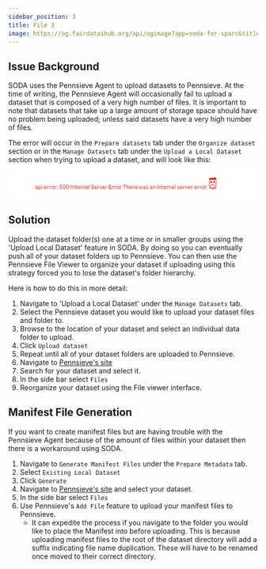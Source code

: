 ```yaml
---
sidebar_position: 3
title: File 3
image: https://og.fairdataihub.org/api/ogimage?app=soda-for-sparc&title=Pennsieve%20agent%20fails%20to%20upload%20a%20dataset&description=Common%20errors%20and%20their%20solutions
---
```


## Issue Background

SODA uses the Pennsieve Agent to upload datasets to Pennsieve. At the time of writing, the Pennsieve Agent will occasionally fail to upload a dataset that is composed of a very high number of files. It is important to note that datasets that take up a large amount of storage space should have no problem being uploaded; unless said datasets have a very high number of files.

The error will occur in the `Prepare datasets` tab under the `Organize dataset` section or in the `Manage Datasets` tab under the `Upload a Local Dataset` section when trying to upload a dataset, and will look like this:

![](https://github.com/fairdataihub/SODA-for-SPARC/blob/main/docs/documentation/Common-errors/pennsieve-agent-error.PNG?raw=true)

## Solution

Upload the dataset folder(s) one at a time or in smaller groups using the 'Upload Local Dataset' feature in SODA. By doing so you can eventually push all of your dataset folders up to Pennsieve. You can then use the Pennsieve File Viewer to organize your dataset if uploading using this strategy forced you to lose the dataset's folder hierarchy.

Here is how to do this in more detail:

1. Navigate to 'Upload a Local Dataset' under the `Manage Datasets` tab.
2. Select the Pennsieve dataset you would like to upload your dataset files and folder to.
3. Browse to the location of your dataset and select an individual data folder to upload.
4. Click `Upload dataset`
5. Repeat until all of your dataset folders are uploaded to Pennsieve.
6. Navigate to [Pennsieve's site](https://app.pennsieve.io)
7. Search for your dataset and select it.
8. In the side bar select `Files`
9. Reorganize your dataset using the File viewer interface.

## Manifest File Generation

If you want to create manifest files but are having trouble with the Pennsieve Agent because of the amount of files within your dataset then there is a workaround using SODA.

1. Navigate to `Generate Manifest Files` under the `Prepare Metadata` tab.
2. Select `Existing Local Dataset`
3. Click `Generate`
4. Navigate to [Pennsieve's site](https://app.pennsieve.io) and select your dataset.
5. In the side bar select `Files`
6. Use Pennsieve's `Add File` feature to upload your manifest files to Pennsieve.
   - It can expedite the process if you navigate to the folder you would like to place the Manifest into before uploading. This is because uploading manifest files to the root of the dataset directory will add a suffix indicating file name duplication. These will have to be renamed once moved to their correct directory.

